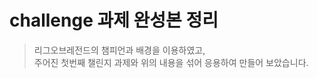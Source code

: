 # challenge 과제 완성본 정리

[](./challenge01/image/challenge01.png)

> 리그오브레전드의 챔피언과 배경을 이용하였고, <br>
> 주어진 첫번째 챌린지 과제와 위의 내용을 섞어 응용하여 만들어 보았습니다.
